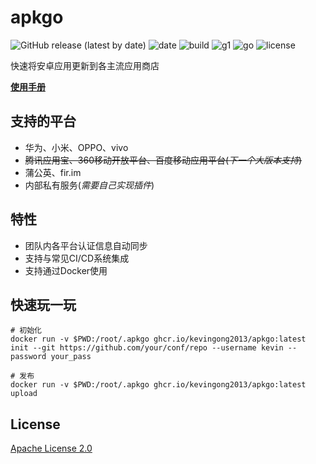 # apkgo

![GitHub release (latest by date)](https://img.shields.io/github/v/release/KevinGong2013/apkgo) ![date](https://img.shields.io/github/release-date/kevingong2013/apkgo?style=flat-square) ![build](https://img.shields.io/github/actions/workflow/status/kevingong2013/apkgo/release.yml?style=flat-square) ![g1](https://img.shields.io/github/go-mod/go-version/kevingong2013/apkgo?style=flat-square) ![go](https://img.shields.io/github/languages/top/kevingong2013/apkgo?style=flat-square) ![license](https://img.shields.io/github/license/kevingong2013/apkgo?style=flat-square)

快速将安卓应用更新到各主流应用商店

**[使用手册](http://apkgo.com.cn)**

## 支持的平台

- 华为、小米、OPPO、vivo
- ~~腾讯应用宝、360移动开放平台、百度移动应用平台(*下一个大版本支持*)~~
- 蒲公英、fir.im
- 内部私有服务(*需要自己实现插件*)

## 特性

- 团队内各平台认证信息自动同步
- 支持与常见CI/CD系统集成
- 支持通过Docker使用

## 快速玩一玩

```shell
# 初始化
docker run -v $PWD:/root/.apkgo ghcr.io/kevingong2013/apkgo:latest init --git https://github.com/your/conf/repo --username kevin --password your_pass

# 发布
docker run -v $PWD:/root/.apkgo ghcr.io/kevingong2013/apkgo:latest upload
```

## License

[Apache License 2.0](./LICENSE)
